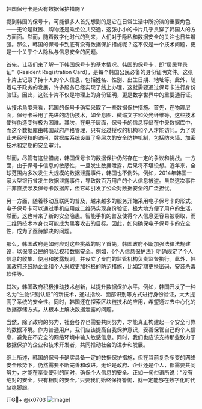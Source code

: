 韩国保号卡是否有数据保护措施？

提到韩国的保号卡，可能很多人首先想到的是它在日常生活中所扮演的重要角色——无论是就医、购物还是乘坐公共交通，这张小小的卡片几乎贯穿了韩国人的方方面面。然而，随着数字化时代的到来，人们对于隐私和数据安全的关注也日益增强。那么，韩国的保号卡到底有没有数据保护措施呢？这不仅是一个技术问题，更是一个关乎个人隐私与信息安全的问题。

首先，让我们来了解一下韩国保号卡的基本情况。韩国的保号卡，即“居民登录证”（Resident Registration Card），是每个韩国公民必备的身份证明文件。这张卡片上记录了持卡人的个人信息，包括姓名、性别、出生日期、地址等。此外，随着电子政务的发展，许多服务已经实现了线上办理，这就需要通过保号卡进行身份验证。因此，这张卡片不仅是物理上的身份证明，更是数字世界中的重要通行证。

从技术角度来看，韩国的保号卡确实采取了一些数据保护措施。首先，在物理层面，保号卡采用了先进的防伪技术，如全息图、微缩文字和荧光纤维等，这些技术使得伪造变得极为困难。其次，在电子层面，保号卡的信息存储在中央数据库中，而这个数据库由韩国政府严格管理，只有经过授权的机构和个人才能访问。为了防止未经授权的访问，数据库系统设置了多层次的安全防护机制，包括防火墙、加密技术和定期的安全审计。

然而，尽管有这些措施，韩国保号卡的数据保护仍然存在一定的争议和挑战。一方面，由于保号卡信息的敏感性，一旦发生数据泄露，后果将不堪设想。近年来，全球范围内多次发生大规模的数据泄露事件，韩国也不例外。例如，2014年韩国一家大型银行曾发生数据泄露事件，导致数百万用户的个人信息被盗。虽然这次事件并非直接涉及保号卡数据库，但它却引发了公众对数据安全的广泛担忧。

另一方面，随着移动互联网的普及，越来越多的服务开始采用电子保号卡的形式。电子保号卡可以通过手机应用或二维码实现身份验证，极大地方便了用户的生活。然而，这也带来了新的安全隐患。智能手机的普及使得个人信息更容易被窃取，而二维码技术本身也可能成为黑客攻击的目标。因此，如何确保电子保号卡的安全性，成为了亟待解决的问题。

那么，韩国政府是如何应对这些挑战的呢？首先，韩国政府不断加强法律法规建设，以保障公民的隐私权和数据安全。例如，《个人信息保护法》明确规定了个人信息的收集、使用和披露规则，并设立了专门的监管机构负责监督执行。此外，韩国政府还鼓励企业和个人采取更加积极的防范措施，比如定期更换密码、安装杀毒软件等。

其次，韩国政府积极推动技术创新，以提升数据保护水平。例如，韩国开发了一种名为“生物识别认证”的新技术，通过指纹、面部识别等方式进行身份验证，大大提高了系统的安全性。同时，韩国还在探索区块链技术的应用，希望通过去中心化的数据存储方式，从根本上解决数据泄露的问题。

当然，除了政府的努力，社会各界也需要共同努力，才能真正构建起一个安全可靠的数据环境。作为普通用户，我们应该提高自我保护意识，妥善保管自己的个人信息，避免在不安全的网络环境中输入敏感信息。同时，我们也应该支持那些致力于数据保护的企业和技术开发者，共同推动社会的进步和发展。

综上所述，韩国的保号卡确实具备一定的数据保护措施，但在当前复杂多变的网络安全形势下，仍然需要不断完善和改进。无论是政府、企业还是个人，都需要共同努力，才能在享受便利的同时，确保个人信息的安全。正如一句俗语所说：“没有绝对的安全，只有相对的安全。”只要我们始终保持警惕，就一定能够在数字化时代站稳脚跟。

[TG💪+ @jx0703 ![Image](https://github.com/user-attachments/assets/dbca1d08-cadb-493c-b0ec-ad6f7a83f270)]
